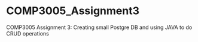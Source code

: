 # COMP3005_Assignment3
COMP3005 Assignment 3: Creating small Postgre DB and using JAVA to do CRUD operations
